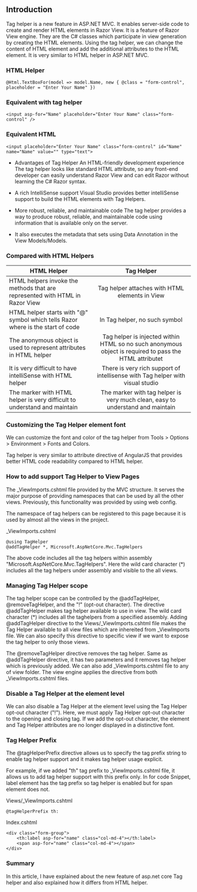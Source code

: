 ## Introduction

Tag helper is a new feature in ASP.NET MVC. It enables server-side code to create and render HTML elements in Razor View. It is a feature of Razor View engine. They are the C# classes which participate in view generation by creating the HTML elements. Using the tag helper, we can change the content of HTML element and add the additional attributes to the HTML element. It is very similar to HTML helper in ASP.NET MVC.

### HTML Helper 
```
@Html.TextBoxFor(model => model.Name, new { @class = "form-control", placeholder = "Enter Your Name" }) 
```
### Equivalent with tag helper
```
<input asp-for="Name" placeholder="Enter Your Name" class="form-control" />  
```
### Equivalent HTML
```
<input placeholder="Enter Your Name" class="form-control" id="Name" name="Name" value="" type="text">  
```

* Advantages of Tag Helper
An HTML-friendly development experience
The tag helper looks like standard HTML attribute, so any front-end developer can easily understand Razor View and can edit Razor without learning the C# Razor syntax.

* A rich IntelliSense support
Visual Studio provides better intelliSense support to build the HTML elements with Tag Helpers.

* More robust, reliable, and maintainable code
The tag helper provides a way to produce robust, reliable, and maintainable code using information that is available only on the server.

* It also executes the metadata that sets using Data Annotation in the View Models/Models. 

### Compared with HTML Helpers
|  HTML Helper        | Tag Helper           |
| -------------------------------------- |:--------------------------------------:|
| HTML helpers invoke the methods that are represented with HTML in Razor View      | Tag helper attaches with HTML elements in View |
| HTML helper starts with "@" symbol which tells Razor where is the start of code      | 	In Tag helper, no such symbol      |
| The anonymous object is used to represent attributes in HTML helper | Tag helper is injected within HTML so no such anonymous object is required to pass the HTML attributet      |
| It is very difficult to have intelliSense with HTML helper | There is very rich support of intellisense with Tag helper with visual studio      |
| The marker with HTML helper is very difficult to understand and maintain | The marker with tag helper is very much clean, easy to understand and maintain      |

### Customizing the Tag Helper element font

We can customize the font and color of the tag helper from Tools > Options > Environment > Fonts and Colors.

Tag helper is very similar to attribute directive of AngularJS that provides better HTML code readability compared to HTML helper.

### How to add support Tag Helper to View Pages

The _ViewImports.cshtml file provided by the MVC structure. It serves the  major purpose of providing namespaces that can be used by all the other views. Previously, this functionality was provided by using web config.

The namespace of tag helpers can be registered to this page because it is used by almost all the views in the project.

_ViewImports.cshtml
```
@using TagHelper  
@addTagHelper *, Microsoft.AspNetCore.Mvc.TagHelpers  
```
The above code includes all the tag helpers within assembly "Microsoft.AspNetCore.Mvc.TagHelpers". Here the wild card character (*) includes all the tag helpers under assembly and visible to the all views.

### Managing Tag Helper scope

The tag helper scope can be controlled by the @addTagHelper, @removeTagHelper, and the "!" (opt-out character). The directive @addTagHelper makes tag helper available to use in view. The wild card character (*) includes all the taghelpers from a specified assembly. Adding @addTagHelper directive to the Views/_ViewImports.cshtml file makes the Tag Helper available to all view files which are inhereited from _ViewImports file. We can also specify this directive to specific view if we want to expose the tag helper to only those views.

The @removeTagHelper directive removes the tag helper. Same as @addTagHelper directive, it has two parameters and it removes tag helper which is previously added. We can also add _ViewImports.cshtml file to any of view folder. The view engine applies the directive from both _ViewImports.cshtml files.

### Disable a Tag Helper at the element level

We can also disable a Tag Helper at the element level using the Tag Helper opt-out character ("!"). Here, we must apply Tag Helper opt-out character to the opening and closing tag. If we add the opt-out character, the element and Tag Helper attributes are no longer displayed in a distinctive font.

### Tag Helper Prefix

The @tagHelperPrefix directive allows us to specify the tag prefix string to enable tag helper support and it makes tag helper usage explicit.

For example, if we added "th" tag prefix to _ViewImports.cshtml file, it allows us to add tag helper support with this prefix only. In for code Snippet, label element has the tag prefix so tag helper is enabled but for span element does not.

Views/_ViewImports.cshtml
```
@tagHelperPrefix th:
```
Index.cshtml
```
<div class="form-group">  
    <th:label asp-for="name" class="col-md-4"></th:label>  
    <span asp-for="name" class="col-md-4"></span>  
</div>  
```
### Summary

In this article, I have explained about the new feature of asp.net core Tag helper and also explained how it differs from HTML helper.

